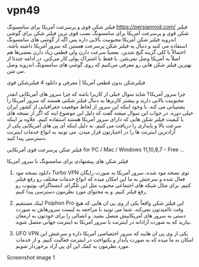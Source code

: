 # vpn49
فیلتر شکن قوی و پرسرعت آمریکا برای سامسونگ
https://persianroid.com/
فیلتر شکن قوی و پرسرعت آمریکا برای سامسونگ
نصب قوی‌ ترین فیلتر شکن برای گوشی اندروید
فیلتر شکن آمریکا محبوبیت بالایی داره پس اگه از گوشی‌ های سامسونگ استفاده می‌ کنید و دنبال یه فیلتر شکن پرسرعت هستین که سرور آمریکا داشته باشه. احتمالاً با کلی گزینه گیج شدین. بعضیا سرعت دارن ولی قطعی زیاد دارن بعضی‌ها هم اصلاً به آمریکا وصل نمی‌شن. یا فقط با اشتراک پولی کار می‌کنن. در ادامه چندتا از بهترین فیلتر شکن‌ هایی رو معرفی می‌کنیم که روی گوشی‌ های سامسونگ اندروید وصل می‌ شن.

فیلترشکن بدون قطعی آمریکا | معرفی و دانلود 4 فیلترشکن قوی

چرا سرور آمریکا؟
شاید سوال خیلی از کاربرا باشه که چرا سرور های آمریکایی انقدر محبوبیت بالایی دارند و بیشتر کاربرها به دنبال فیلتر شکنی هستند که سرور آمریکا را پشتیبانی می کنه. با وجود اینکه این سرور از لحاظ موقعیت جغرافیایی از کشور ایران خیلی دوره. در جواب این سوال میشه گفت که دلیل این موضوع اینه که اگر از نسخه‌ های با کیفیت فیلتر شکن‌ هایی که دارای سرور آمریکا هستند استفاده کنیم. علاوه بر اینکه سرعت بالا و پایداری را دریافت می‌ کنیم. به دلیل اینکه آی‌ پی‌ های آمریکایی یکی از آزادترین اینترنت‌ ها را در اختیارتون قرار میدن. می‌ تونید به انواع خدمات اینترنت دسترسی پیدا کنید.

فیلتر شکن پرسرعت قوی آمریکایی for PC / Mac / Windows 11,10,8,7 - Free ...

فیلتر شکن‌ های پیشنهادی برای سامسونگ با سرور آمریکا
1. دانلود نسخه مود Turbo VPN
توی نسخه مود شده، سرور آمریکا به‌ صورت رایگان فعال شده و سرعتش به ما این امکان میده که انواع خدمات مختلف رو رفع فیلتر کنیم. برای مثال شبکه‌ های اجتماعی محبوب مثل این تلگرام، اینستاگرام، یوتیوب رو رفع فیلتر کنیم. و به محتوای مورد نظرمون دسترسی پیدا کنیم.

2. لینک مستقیم Psiphon Pro
این فیلتر شکن واقعاً یکی از وی پی ان‌ هایی که هیچ وقت ناامیدتون نمی‌کنه. شما می‌ تونید با مراجعه به لیست سرورهاش به صورت دستی به سرور های آمریکاییش متصل بشید. و اتصالی را برای خودتون به ارمغان بیارید که به صورت آزادانه در اینترنت با سرور آمریکا به اینترنت جهانی متصل شوید.

3. UFO VPN
یکی از وی‌ پی‌ ان‌ هاییه که سرور اختصاصی آمریکا داره و سرعتش این امکان به ما میده که به صورت پایدار و یکنواخت در اینترنت فعالیت کنیم. و از خدمات مورد نظرمون به کمک این آی پی آزاد برخوردار شویم.

Screenshot image 1
